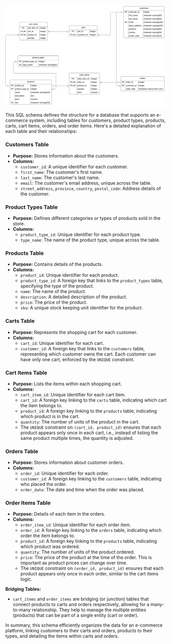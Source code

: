 

![ERD](./assets/e-store-erd.svg)

This SQL schema defines the structure for a database that supports an e-commerce system, including tables for customers, product types, products, carts, cart items, orders, and order items. Here's a detailed explanation of each table and their relationships:

### Customers Table
- **Purpose:** Stores information about the customers.
- **Columns:**
  - `customer_id`: A unique identifier for each customer.
  - `first_name`: The customer's first name.
  - `last_name`: The customer's last name.
  - `email`: The customer's email address, unique across the table.
  - `street_address`, `province`, `country`, `postal_code`: Address details of the customer.

### Product Types Table
- **Purpose:** Defines different categories or types of products sold in the store.
- **Columns:**
  - `product_type_id`: Unique identifier for each product type.
  - `type_name`: The name of the product type, unique across the table.

### Products Table
- **Purpose:** Contains details of the products.
- **Columns:**
  - `product_id`: Unique identifier for each product.
  - `product_type_id`: A foreign key that links to the `product_types` table, specifying the type of the product.
  - `name`: The name of the product.
  - `description`: A detailed description of the product.
  - `price`: The price of the product.
  - `sku`: A unique stock keeping unit identifier for the product.

### Carts Table
- **Purpose:** Represents the shopping cart for each customer.
- **Columns:**
  - `cart_id`: Unique identifier for each cart.
  - `customer_id`: A foreign key that links to the `customers` table, representing which customer owns the cart. Each customer can have only one cart, enforced by the `UNIQUE` constraint.

### Cart Items Table
- **Purpose:** Lists the items within each shopping cart.
- **Columns:**
  - `cart_item_id`: Unique identifier for each cart item.
  - `cart_id`: A foreign key linking to the `carts` table, indicating which cart the item belongs to.
  - `product_id`: A foreign key linking to the `products` table, indicating which product is in the cart.
  - `quantity`: The number of units of the product in the cart.
  - The `UNIQUE` constraint on `(cart_id, product_id)` ensures that each product appears only once in each cart, i.e., instead of listing the same product multiple times, the quantity is adjusted.

### Orders Table
- **Purpose:** Stores information about customer orders.
- **Columns:**
  - `order_id`: Unique identifier for each order.
  - `customer_id`: A foreign key linking to the `customers` table, indicating who placed the order.
  - `order_date`: The date and time when the order was placed.

### Order Items Table
- **Purpose:** Details of each item in the orders.
- **Columns:**
  - `order_item_id`: Unique identifier for each order item.
  - `order_id`: A foreign key linking to the `orders` table, indicating which order the item belongs to.
  - `product_id`: A foreign key linking to the `products` table, indicating which product was ordered.
  - `quantity`: The number of units of the product ordered.
  - `price`: The price of the product at the time of the order. This is important as product prices can change over time.
  - The `UNIQUE` constraint on `(order_id, product_id)` ensures that each product appears only once in each order, similar to the cart items logic.

**Bridging Tables:**
- `cart_items` and `order_items` are bridging (or junction) tables that connect products to carts and orders respectively, allowing for a many-to-many relationship. They help to manage the multiple entities (products) that can be part of a single entity (cart or order).

In summary, this schema efficiently organizes the data for an e-commerce platform, linking customers to their carts and orders, products to their types, and detailing the items within carts and orders.
